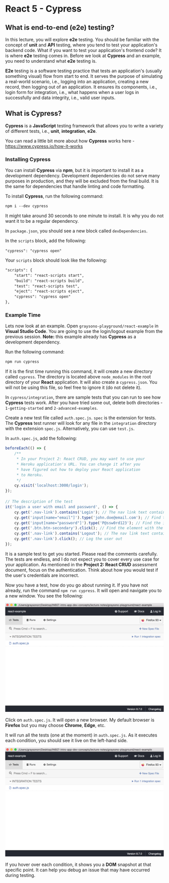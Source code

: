# React 5 - Cypress

## What is end-to-end (e2e) testing?

In this lecture, you will explore **e2e** testing. You should be familiar with the concept of **unit** and **API** testing, where you tend to test your application's backend code. What if you want to test your application's frontend code? It is where **e2e** testing comes in. Before we look at **Cypress** and an example, you need to understand what **e2e** testing is.

**E2e** testing is a software testing practice that tests an application's (usually something visual) flow from start to end. It serves the purpose of simulating a real-world scenario, i.e., logging into an application, creating a new record, then logging out of an application. It ensures its components, i.e., login form for integration, i.e., what happens when a user logs in successfully and data integrity, i.e., valid user inputs.

## What is Cypress?

**Cypress** is a **JavaScript** testing framework that allows you to write a variety of different tests, i.e., **unit**, **integration**, **e2e**.

You can read a little bit more about how **Cypress** works here - <https://www.cypress.io/how-it-works>

### Installing Cypress

You can install **Cypress** via **npm**, but it is important to install it as a development dependency. Development dependencies do not serve many purposes in production, and they will be excluded from the final build. It is the same for dependencies that handle linting and code formatting.

To install **Cypress**, run the following command:

```md
npm i --dev cypress
```

It might take around 30 seconds to one minute to install. It is why you do not want it to be a regular dependency.

In `package.json`, you should see a new block called `devDependencies`.

In the `scripts` block, add the following:

`"cypress": "cypress open"`

Your `scripts` block should look like the following:

```md
"scripts": {
    "start": "react-scripts start",
    "build": "react-scripts build",
    "test": "react-scripts test",
    "eject": "react-scripts eject",
    "cypress": "cypress open"
},
```

### Example Time

Lets now look at an example. Open `graysono-playground/react-example` in **Visual Studio Code**. You are going to use the login/logout example from the previous session. **Note:** this example already has **Cypress** as a development dependency.

Run the following command:

```md
npm run cypress
```

If it is the first time running this command, it will create a new directory called `cypress`. The directory is located above `node_modules` in the root directory of your **React** application. It will also create a `cypress.json`. You will not be using this file, so feel free to ignore it (do not delete it).

In `cypress/integration`, there are sample tests that you can run to see how **Cypress** tests work. After you have tried some out, delete both directories - `1-getting-started` and `2-advanced-examples`.

Create a new test file called `auth.spec.js`. `spec` is the extension for tests. The **Cypress** test runner will look for any file in the `integration` directory with the extension `spec.js`. Alternatively, you can use `test.js`.

In `auth.spec.js`, add the following:

```js
beforeEach(() => {
    /**
     * In your Project 2: React CRUD, you may want to use your 
     * Heroku application's URL. You can change it after you 
     * have figured out how to deploy your React application
     * to Heroku.
     */
    cy.visit('localhost:3000/login'); 
});

// The description of the test
it('login a user with email and password', () => {
    cy.get('.nav-link').contains('Login'); // The nav link text contains "Login"
    cy.get('input[name="email"]').type('john.doe@email.com'); // Find the input with the name "email", then type a value
    cy.get('input[name="password"]').type('P@ssw0rd123'); // Find the input with the name "password", then type a value
    cy.get('.btn.btn-secondary').click(); // Find the element with the class .btn.btn-secondary, then click it
    cy.get('.nav-link').contains('Logout'); // The nav link text contains "Logout"
    cy.get('.nav-link').click(); // Log the user out
});
```

It is a sample test to get you started. Please read the comments carefully. The tests are endless, and I do not expect you to cover every use case for your application. As mentioned in the **Project 2: React CRUD** assessment document, focus on the authentication. Think about how you would test if the user's credentials are incorrect.

Now you have a test, how do you go about running it. If you have not already, run the command `npm run cypress`. It will open and navigate you to a new window. You see the following:

<img src="../resources/img/12-react-5-cypress/react-cypress-1.png">

Click on `auth.spec.js`. It will open a new browser. My default browser is **Firefox** but you may choose **Chrome**, **Edge**, etc.

It will run all the tests (one at the moment) in `auth.spec.js`. As it executes each condition, you should see it live on the left-hand side.

<img src="../resources/img/12-react-5-cypress/react-cypress-1.png">

If you hover over each condition, it shows you a **DOM** snapshot at that specific point. It can help you debug an issue that may have occurred during testing.